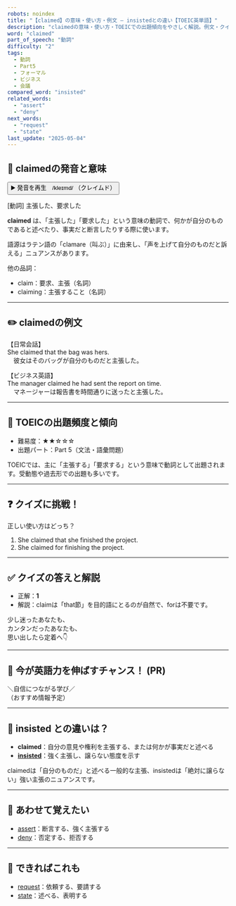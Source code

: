 ```yaml
---
robots: noindex
title: "【claimed】の意味・使い方・例文 ― insistedとの違い【TOEIC英単語】"
description: "claimedの意味・使い方・TOEICでの出題傾向をやさしく解説。例文・クイズ付きでinsistedとの違いもわかりやすく学べます。"
word: "claimed"
part_of_speech: "動詞"
difficulty: "2"
tags:
  - 動詞
  - Part5
  - フォーマル
  - ビジネス
  - 会議
compared_word: "insisted"
related_words:
  - "assert"
  - "deny"
next_words:
  - "request"
  - "state"
last_update: "2025-05-04"
---
```


## 🔰 claimedの発音と意味

<button class="play-audio" onclick="playTTS('claimed')">
  <span class="play-audio-main">
    ▶️ 発音を再生　/kleɪmd/
  </span>
  <span class="play-audio-sub">
    （クレイムド）
  </span>
</button>

[動詞] 主張した、要求した

**claimed** は、「主張した」「要求した」という意味の動詞で、何かが自分のものであると述べたり、事実だと断言したりする際に使います。

語源はラテン語の「clamare（叫ぶ）」に由来し、「声を上げて自分のものだと訴える」ニュアンスがあります。

他の品詞：  
- claim：要求、主張（名詞）
- claiming：主張すること（名詞）

---

## ✏️ claimedの例文

【日常会話】  
She claimed that the bag was hers.  
　彼女はそのバッグが自分のものだと主張した。

【ビジネス英語】  
The manager claimed he had sent the report on time.  
　マネージャーは報告書を時間通りに送ったと主張した。

---

## 🎯 TOEICの出題頻度と傾向

- 難易度：★★☆☆☆
- 出題パート：Part 5（文法・語彙問題）

TOEICでは、主に「主張する」「要求する」という意味で動詞として出題されます。受動態や過去形での出題も多いです。

---

## ❓ クイズに挑戦！

正しい使い方はどっち？

1. She claimed that she finished the project.  
2. She claimed for finishing the project.

---

## ✅ クイズの答えと解説

- 正解：**1**
- 解説：claimは「that節」を目的語にとるのが自然で、forは不要です。

少し迷ったあなたも、  
カンタンだったあなたも、  
思い出したら定着へ👇️

---

## 🚀 今が英語力を伸ばすチャンス！ (PR)

<div class="info-center">
＼自信につながる学び／<br>  
（おすすめ情報予定）
</div>

---

## 🤔  insisted との違いは？

- **claimed**：自分の意見や権利を主張する、または何かが事実だと述べる
- **[insisted](/word/insisted)**：強く主張し、譲らない態度を示す

claimedは「自分のものだ」と述べる一般的な主張、insistedは「絶対に譲らない」強い主張のニュアンスです。

---

## 🧩 あわせて覚えたい

- [assert](/word/assert)：断言する、強く主張する
- [deny](/word/deny)：否定する、拒否する

---

## 📖 できればこれも

- [request](/word/request)：依頼する、要請する
- [state](/word/state)：述べる、表明する

<!-- cvid: aid12_bid18 -->
